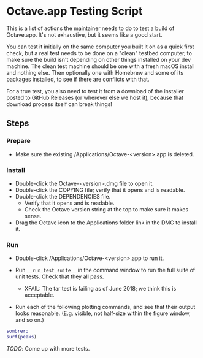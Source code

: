 # Octave.app Testing Script

This is a list of actions the maintainer needs to do to test a build of Octave.app. It's not exhaustive, but it seems like a good start.

You can test it initially on the same computer you built it on as a quick first check, but a real test needs to be done on a "clean" testbed computer, to make sure the build isn't depending on other things installed on your dev machine. The clean test machine should be one with a fresh macOS install and nothing else. Then optionally one with Homebrew and some of its packages installed, to see if there are conflicts with that.

For a true test, you also need to test it from a download of the installer posted to GitHub Releases (or wherever else we host it), because that download process itself can break things!

## Steps

### Prepare

* Make sure the existing /Applications/Octave-&lt;version>.app is deleted.

### Install

* Double-click the Octave-&lt;version>.dmg file to open it.
* Double-click the COPYING file; verify that it opens and is readable.
* Double-click the DEPENDENCIES file.
  * Verify that it opens and is readable.
  * Check the Octave version string at the top to make sure it makes sense.
* Drag the Octave icon to the Applications folder link in the DMG to install it.

### Run

* Double-click /Applications/Octave-&lt;version>.app to run it.
* Run `__run_test_suite__` in the command window to run the full suite of unit tests. Check that they all pass.
  * XFAIL: The tar test is failing as of June 2018; we think this is acceptable.

* Run each of the following plotting commands, and see that their output looks reasonable. (E.g. visible, not half-size within the figure window, and so on.)

```matlab
sombrero
surf(peaks)
```

*TODO*: Come up with more tests.

